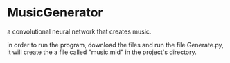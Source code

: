 # MusicGenerator
a convolutional neural network that creates music.

in order to run the program, download the files and
run the file Generate.py, it will create the a file called
"music.mid" in the project's directory. 